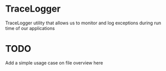 # TraceLogger
TraceLogger utility that allows us to monitor and log exceptions during run time of our applications

# TODO
Add a simple usage case on file overview here
